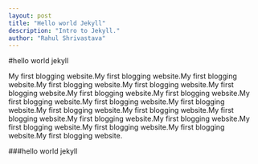 ```yaml
---
layout: post
title: "Hello world Jekyll"
description: "Intro to Jekyll."
author: "Rahul Shrivastava"
---
```


#hello world jekyll

My first blogging website.My first blogging website.My first blogging website.My first blogging website.My first blogging website.My first blogging website.My first blogging website.My first blogging website.My first blogging website.My first blogging website.My first blogging website.My first blogging website.My first blogging website.My first blogging website.My first blogging website.My first blogging website.My first blogging website.My first blogging website.My first blogging website.My first blogging website.

###hello world jekyll